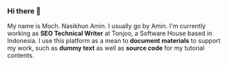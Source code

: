 ### Hi there 👋

<!--
**emenamin/emenamin** is a ✨ _special_ ✨ repository because its `README.md` (this file) appears on your GitHub profile.

Here are some ideas to get you started:

- 🔭 I’m currently working on ...
- 🌱 I’m currently learning UX Writing, UI/UX Design, Digital Marketing
- 👯 I’m looking to collaborate on ...
- 🤔 I’m looking for help with ...
- 💬 Ask me about ...
- 📫 How to reach me: mochnasikhunamin.work@gmail.com
- 😄 Pronouns: He/Him
- ⚡ Fun fact: 
-->

My name is Moch. Nasikhun Amin. I usually go by Amin. 
I'm currently working as **SEO Technical Writer** at Tonjoo, a Software House based in Indonesia.
I use this platform as a mean to **document materials** to support my work, such as **dummy text** as well as **source code** for my tutorial contents.
